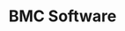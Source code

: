 ---
facebook: https://facebook.com/bmcsoftware
linkedin: https://linkedin.com/company/1597
logohandle: bmc
sort: bmc
title: BMC Software
twitter: https://x.com/bmcsoftware
website: http://www.bmc.com/
wikipedia: https://en.wikipedia.org/wiki/BMC_Software
youtube: http://youtube.com/user/BMCSoftwareBMCtv
---